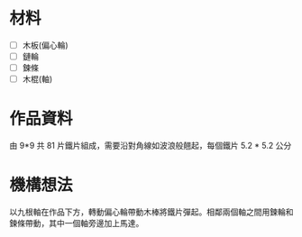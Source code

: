 # 材料

- [ ] 木板(偏心輪)
- [ ] 鏈輪
- [ ] 鍊條
- [ ] 木棍(軸)

# 作品資料

由 9\*9 共 81 片鐵片組成，需要沿對角線如波浪般翹起，每個鐵片 5.2 \* 5.2 公分

# 機構想法

以九根軸在作品下方，轉動偏心輪帶動木棒將鐵片彈起。相鄰兩個軸之間用鍊輪和鍊條帶動，其中一個軸旁邊加上馬達。